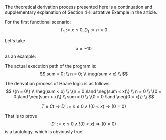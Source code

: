 The theoretical derivation process presented here is a continuation and supplementary explanation of Section 4-Illustrative Example in the article.

For the first functional scenario:  
$$T_1 := x \leq 0, \, D_1 := n = 0$$

Let's take $$x = -10$$ as an example:

The actual execution path of the program is:  
$$
sum = 0; \\
n = 0; \\
\neg(sum < x) \\
$$

The derivation process of Hoare logic is as follows:  
$$
\{n = 0\} \\
\neg(sum < x) \\
\{n = 0 \land \neg(sum < x)\} \\
n = 0 \\
\{0 = 0 \land \neg(sum < x)\} \\
sum = 0 \\
\{0 = 0 \land \neg(0 < x)\} \\
$$

$$T \land Ct \Rightarrow D' := x \leq 0 \land !(0 < x) \Rightarrow (0 = 0)$$

That is to prove $$D' := x \leq 0 \land !(0 < x) \Rightarrow (0 = 0)$$ is a tautology, which is obviously true.

